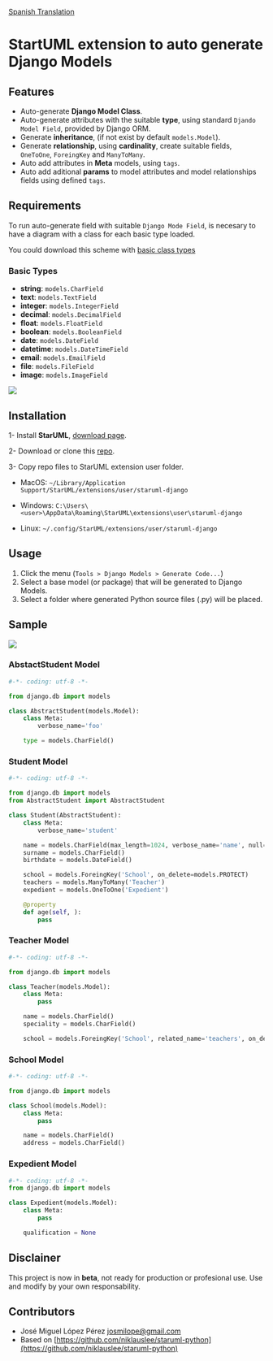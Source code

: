 [Spanish Translation](https://github.com/josemlp91/staruml-django/blob/master/README_es.md) 

# StartUML extension to auto generate Django Models


## Features

- Auto-generate **Django Model Class**.
- Auto-generate attributes with the suitable **type**, using standard ``Djando Model Field``, provided by Django ORM.
- Generate **inheritance**, (if not exist by default ``models.Model``).
- Generate **relationship**, using **cardinality**, create suitable fields,  ``OneToOne``, ``ForeingKey`` and ``ManyToMany``.
- Auto add attributes in **Meta** models, using ``tags``.
- Auto add aditional **params** to model attributes and model relationships fields using defined ``tags``.


## Requirements

To run auto-generate field with suitable ``Django Mode Field``, is necesary to 
have a diagram with a class for each basic type loaded.

You could download this scheme with [basic class types](https://raw.githubusercontent.com/dowdyph0/staruml-django/master/assets/basic_types.mfj)

### Basic Types

- **string**:  ``models.CharField``
- **text**:  ``models.TextField``
- **integer**:   ``models.IntegerField``
- **decimal**:  ``models.DecimalField``
- **float**:  ``models.FloatField``
- **boolean**:   ``models.BooleanField``
- **date**:   ``models.DateField``
- **datetime**:   ``models.DateTimeField``
- **email**:  ``models.EmailField``
- **file**:  ``models.FileField``
- **image**: ``models.ImageField``

![](https://raw.githubusercontent.com/josemlp91/staruml-django/master/docs/images/basic_types.png)



## Installation

1- Install **StarUML**,  [download page](http://staruml.io/download).

2- Download or clone this [repo](https://github.com/dowdyph0/staruml-django).

3- Copy repo files to StarUML extension user folder.

-	MacOS: `~/Library/Application Support/StarUML/extensions/user/staruml-django`

- Windows: `C:\Users\<user>\AppData\Roaming\StarUML\extensions\user\staruml-django`
- Linux: `~/.config/StarUML/extensions/user/staruml-django`



## Usage

1. Click the menu (`Tools > Django Models > Generate Code...`)
2. Select a base model (or package) that will be generated to Django Models.
3. Select a folder where generated Python source files (.py) will be placed.



## Sample


![](https://raw.githubusercontent.com/josemlp91/staruml-django/master/docs/images/example_diagram.png)


### AbstactStudent Model
```python
#-*- coding: utf-8 -*-

from django.db import models

class AbstractStudent(models.Model):
    class Meta:
        verbose_name='foo'

    type = models.CharField()
```


### Student Model
```python
#-*- coding: utf-8 -*-

from django.db import models
from AbstractStudent import AbstractStudent

class Student(AbstractStudent):
    class Meta:
        verbose_name='student'

    name = models.CharField(max_length=1024, verbose_name='name', null=True)
    surname = models.CharField()
    birthdate = models.DateField()

    school = models.ForeingKey('School', on_delete=models.PROTECT)
    teachers = models.ManyToMany('Teacher')
    expedient = models.OneToOne('Expedient')

    @property
    def age(self, ):
        pass

```

### Teacher Model
```python
#-*- coding: utf-8 -*-

from django.db import models

class Teacher(models.Model):
    class Meta:
        pass

    name = models.CharField()
    speciality = models.CharField()

    school = models.ForeingKey('School', related_name='teachers', on_delete=models.PROTECT)

```

### School Model


```python
#-*- coding: utf-8 -*-

from django.db import models

class School(models.Model):
    class Meta:
        pass

    name = models.CharField()
    address = models.CharField()
```

### Expedient Model

```python
#-*- coding: utf-8 -*-
from django.db import models

class Expedient(models.Model):
    class Meta:
        pass

    qualification = None

```

## Disclainer
This project is now in **beta**, not ready for production or profesional use.
Use and modify by your own responsability.

## Contributors

- José Miguel López Pérez [josmilope@gmail.com](josmilope@gmail.com)
- Based on [https://github.com/niklauslee/staruml-python](https://github.com/niklauslee/staruml-python)
